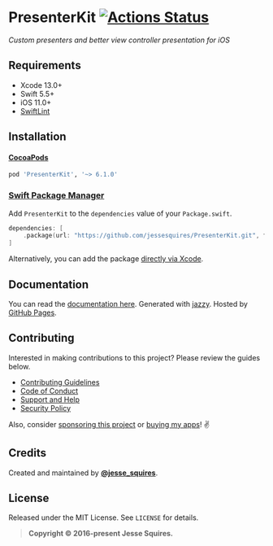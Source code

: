 # PresenterKit [![Actions Status](https://github.com/jessesquires/PresenterKit/workflows/CI/badge.svg)](https://github.com/jessesquires/PresenterKit/actions)

*Custom presenters and better view controller presentation for iOS*

## Requirements

* Xcode 13.0+
* Swift 5.5+
* iOS 11.0+
* [SwiftLint](https://github.com/realm/SwiftLint)

## Installation

#### [CocoaPods](https://cocoapods.org)

````ruby
pod 'PresenterKit', '~> 6.1.0'
````

### [Swift Package Manager](https://swift.org/package-manager/)

Add `PresenterKit` to the `dependencies` value of your `Package.swift`.

```swift
dependencies: [
    .package(url: "https://github.com/jessesquires/PresenterKit.git", from: "6.1.0")
]
```

Alternatively, you can add the package [directly via Xcode](https://developer.apple.com/documentation/xcode/adding_package_dependencies_to_your_app).

## Documentation

You can read the [documentation here](https://jessesquires.github.io/PresenterKit). Generated with [jazzy](https://github.com/realm/jazzy). Hosted by [GitHub Pages](https://pages.github.com).

## Contributing

Interested in making contributions to this project? Please review the guides below.

- [Contributing Guidelines](https://github.com/jessesquires/.github/blob/master/CONTRIBUTING.md)
- [Code of Conduct](https://github.com/jessesquires/.github/blob/master/CODE_OF_CONDUCT.md)
- [Support and Help](https://github.com/jessesquires/.github/blob/master/SUPPORT.md)
- [Security Policy](https://github.com/jessesquires/.github/blob/master/SECURITY.md)

Also, consider [sponsoring this project](https://www.jessesquires.com/sponsor/) or [buying my apps](https://www.hexedbits.com)! ✌️

## Credits

Created and maintained by [**@jesse_squires**](https://twitter.com/jesse_squires).

## License

Released under the MIT License. See `LICENSE` for details.

> **Copyright &copy; 2016-present Jesse Squires.**
